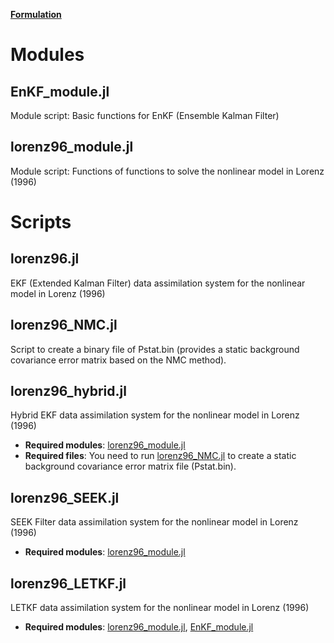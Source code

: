 [**Formulation**](https://tomonori-93.github.io/julia/assimilation/KF/formulation.html)

# Modules
## EnKF_module.jl
Module script: Basic functions for EnKF (Ensemble Kalman Filter)

## lorenz96_module.jl
Module script: Functions of functions to solve the nonlinear model in Lorenz (1996)

# Scripts
## lorenz96.jl
EKF (Extended Kalman Filter) data assimilation system for the nonlinear model in Lorenz (1996)

## lorenz96_NMC.jl
Script to create a binary file of Pstat.bin (provides a static background covariance error matrix based on the NMC method). 

## lorenz96_hybrid.jl
Hybrid EKF data assimilation system for the nonlinear model in Lorenz (1996)

- **Required modules**: [lorenz96_module.jl](lorenz96_module.jl)
- **Required files**: You need to run [lorenz96_NMC.jl](lorenz96_NMC.jl) to create a static background covariance error matrix file (Pstat.bin). 

## lorenz96_SEEK.jl
SEEK Filter data assimilation system for the nonlinear model in Lorenz (1996)

- **Required modules**: [lorenz96_module.jl](lorenz96_module.jl)

## lorenz96_LETKF.jl
LETKF data assimilation system for the nonlinear model in Lorenz (1996)

- **Required modules**: [lorenz96_module.jl](lorenz96_module.jl), [EnKF_module.jl](EnKF_module.jl)
